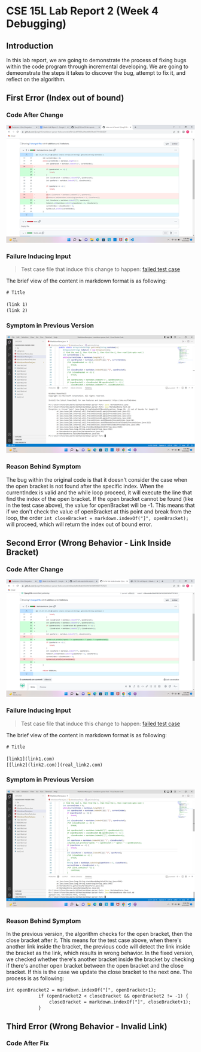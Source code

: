 # CSE 15L Lab Report 2 (Week 4 Debugging)
## Introduction
In this lab report, we are going to demonstrate the process of fixing bugs within the code program through incremental developing. We are going to demeonstrate the steps it takes to discover the bug, attempt to fix it, and reflect on the algorithm.

## First Error (Index out of bound)
### Code After Change

![bug1](https://github.com/fjiang316/cse15l-lab-reports/blob/main/bug%201%20fix,%20index%20out%20of%20bound.png?raw=true)

### Failure Inducing Input
> Test case file that induce this change to happen: [failed test case](https://github.com/fjiang316/markdown-parser-fork/blob/main/test2.md)

The brief view of the content in markdown format is as following:
```
# Title

(link 1)
(link 2)
```

### Symptom in Previous Version
![bug1 Symptom](https://github.com/fjiang316/cse15l-lab-reports/blob/main/bug%201%20symptom.png?raw=true)

### Reason Behind Symptom
The bug within the original code is that it doesn't consider the case when the open bracket is not found after the specific index. When the currentIndex is valid and the while loop proceed, it will execute the line that find the index of the open bracket. If the open bracket cannot be found (like in the test case above), the value for openBracket will be -1. This means that if we don't check the value of openBracket at this point and break from the loop, the order `int closeBracket = markdown.indexOf("]", openBracket);` will proceed, which will return the index out of bound error.

## Second Error (Wrong Behavior - Link Inside Bracket)
### Code After Change

![bug 2 fix](https://github.com/fjiang316/cse15l-lab-reports/blob/main/bug%202%20fix.png?raw=true)

### Failure Inducing Input
> Test case file that induce this change to happen: [failed test case](https://github.com/fjiang316/markdown-parser-fork/blob/main/new-test.md)

The brief view of the content in markdown format is as following:
```
# Title

[link1](link1.com)
[[link2](link2.com)](real_link2.com)
```

### Symptom in Previous Version
![bug 2 symptom](https://github.com/fjiang316/cse15l-lab-reports/blob/main/bug%202%20symp.png?raw=true)

### Reason Behind Symptom
In the previous version, the algorithm checks for the open bracket, then the close bracket after it. This means for the test case above, when there's another link inside the bracket, the previous code will detect the link inside the bracket as the link, which results in wrong behavior. In the fixed version, we checked whether there's another bracket inside the bracket by checking if there's another open bracket between the open bracket and the close bracket. If this is the case we update the close bracket to the next one. The process is as following:
```
int openBracket2 = markdown.indexOf("[", openBracket+1);
            if (openBracket2 < closeBracket && openBracket2 != -1) {
                closeBracket = markdown.indexOf("]", closeBracket+1);
            }
```

## Third Error (Wrong Behavior - Invalid Link)
### Code After Fix
